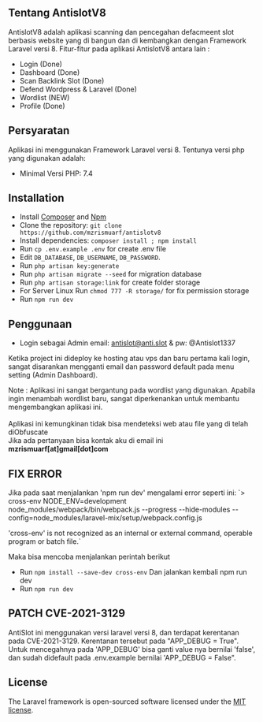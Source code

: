 ## Tentang AntislotV8

AntislotV8 adalah aplikasi scanning dan pencegahan defacmeent slot berbasis website yang di bangun dan di kembangkan dengan Framework Laravel versi 8. Fitur-fitur pada aplikasi AntislotV8 antara lain :

-   Login (Done)
-   Dashboard (Done)
-   Scan Backlink Slot (Done)
-   Defend Wordpress & Laravel (Done)
-   Wordlist (NEW)
-   Profile (Done)

## Persyaratan

Aplikasi ini menggunakan Framework Laravel versi 8. Tentunya versi php yang digunakan adalah:

-   Minimal Versi PHP: 7.4

## Installation

-   Install [Composer](https://getcomposer.org/download) and [Npm](https://nodejs.org/en/download)
-   Clone the repository: `git clone https://github.com/mzrismuarf/antislotv8`
-   Install dependencies: `composer install ; npm install`
-   Run `cp .env.example .env` for create .env file
-   Edit `DB_DATABASE`, `DB_USERNAME`, `DB_PASSWORD`.
-   Run `php artisan key:generate`
-   Run `php artisan migrate --seed` for migration database
-   Run `php artisan storage:link` for create folder storage
-   For Server Linux Run `chmod 777 -R storage/` for fix permission storage
-   Run `npm run dev`

## Penggunaan

-   Login sebagai Admin email: antislot@anti.slot & pw: @Antislot1337

Ketika project ini dideploy ke hosting atau vps dan baru pertama kali login, sangat disarankan mengganti email dan password default pada menu setting (Admin Dashboard). 

Note : Aplikasi ini sangat bergantung pada wordlist yang digunakan. Apabila ingin menambah wordlist baru, sangat diperkenankan untuk membantu mengembangkan aplikasi ini.<br>
<br>
Aplikasi ini kemungkinan tidak bisa mendeteksi web atau file yang di telah diObfuscate
<br>
Jika ada pertanyaan bisa kontak aku di email ini <b>mzrismuarf[at]gmail[dot]com</b>

</p>

## FIX ERROR
Jika pada saat menjalankan 'npm run dev' mengalami error seperti ini:
`> cross-env NODE_ENV=development node_modules/webpack/bin/webpack.js --progress --hide-modules --config=node_modules/laravel-mix/setup/webpack.config.js

'cross-env' is not recognized as an internal or external command,
operable program or batch file.`

Maka bisa mencoba menjalankan perintah berikut
-   Run `npm install --save-dev cross-env`
Dan jalankan kembali npm run dev
-   Run `npm run dev`

## PATCH CVE-2021-3129

AntiSlot ini menggunakan versi laravel versi 8, dan terdapat kerentanan pada CVE-2021-3129. Kerentanan tersebut pada "APP_DEBUG = True". Untuk mencegahnya pada 'APP_DEBUG' bisa ganti value nya bernilai 'false', dan sudah didefault pada .env.example bernilai 'APP_DEBUG = False".

## License

The Laravel framework is open-sourced software licensed under the [MIT license](https://opensource.org/licenses/MIT).
